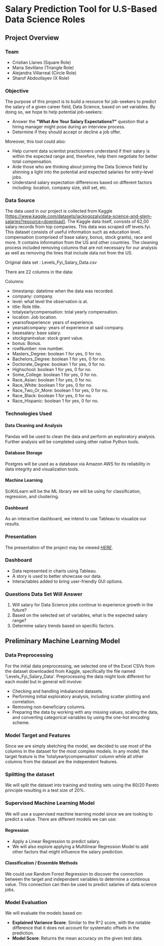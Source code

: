 # Salary Prediction Tool for U.S-Based Data Science Roles
## Project Overview

### Team
- Cristian Llanes (Square Role)
- Maria Sevillano (Triangle Role)
- Alejandra Villarreal (Circle Role)
- Sharof Abdoollayev (X Role)

### Objective
The purpose of this project is to build a resource for job-seekers to predict the salary of a given career field, Data Science, based on set variables. By doing so, we hope to help potential job-seekers:
- Answer the  **"What Are Your Salary Expectations?"** question that a hiring manager might pose during an interview process.
- Determine if they should accept or decline a job offer.

Moreover, this tool could also:
- Help current data scientist practicioners understand if their salary is within the expected range and, therefore, help them negotiate for better total compensation.
- Aide those who are thinking about joining the Data Science field by shinning a light into the potential and expected salaries for entry-level jobs.
- Understand salary expectation differences based on different factors including: location, company size, skill set, etc.

### Data Source
The data used in our project is collected from Kaggle [https://www.kaggle.com/datasets/jackogozaly/data-science-and-stem-salaries?resource=download]. The Kaggle data itself, consists of 62,00 salary records from top companies. This data was scraped off levels.fyi.
This dataset consists of useful information such as education level. compensation (comprised of base salary, bonus, stock grants), race and more. It contains information from the US and other countries. The cleaning process included removing columns that are not necessary for our analysis as well as removing the lines that include data not from the US.

Original data set : Levels_Fyi_Salary_Data.csv

There are 22 columns in the data:

Columns:

- timestamp: datetime when the data was recorded. 
- company: company. 
- level: what level the observation is at. 
- title: Role title. 
- totalyearlycompensation: total yearly compensation. 
- location: Job location.
- yearsofexperience: years of experience.
- yearsatcompany: years of experience at said company. 
- basesalary: base salary. 
- stockgrantvalue: stock grant value. 
- bonus: Bonus. 
- rowNumber: row number. 
- Masters_Degree: boolean 1 for yes, 0 for no. 
- Bachelors_Degree: boolean 1 for yes, 0 for no. 
- Doctorate_Degree: boolean 1 for yes, 0 for no. 
- Highschool: boolean 1 for yes, 0 for no. 
- Some_College: boolean 1 for yes, 0 for no. 
- Race_Asian: boolean 1 for yes, 0 for no. 
- Race_White: boolean 1 for yes, 0 for no. 
- Race_Two_Or_More: boolean 1 for yes, 0 for no. 
- Race_Black: boolean 1 for yes, 0 for no. 
- Race_Hispanic: boolean 1 for yes, 0 for no.

### Technologies Used
#### Data Cleaning and Analysis
Pandas will be used to clean the data and perform an exploratory analysis. Further analysis will be completed using other native Python tools. 
#### Database Storage
Postgres will be used as a database via Amazon AWS for its reliability in data integrity and visualization tools. 
#### Machine Learning
SciKitLearn will be the ML library we will be using for classification, regression, and clustering. 
#### Dashboard
As an interactive dashboard, we intend to use Tableau to visualize our results.

### Presentation 
The presentation of the project may be viewed [_HERE_](https://docs.google.com/presentation/d/1o7syC-JQvpaDmpmmhXB38SU9FxZwpta29gZYVwcWoh4/edit?usp=sharing).

### Dashboard
- Data represented in charts using Tableau.
- A story is used to better showcase our data.
- Interactables added to bring user-friendly GUI options.

### Questions Data Set Will Answer
1. Will salary for Data Science jobs continue to experience growth in the future?
2. Based on the selected set of variables, what is the expected salary range?
3. Determine salary trends based on specific factors.

## Preliminary Machine Learning Model
### Data Preprocessing
For the initial data preprocessing, we selected one of the Excel CSVs from the dataset downloaded from Kaggle, specifically the file named 'Levels_Fyi_Salary_Data'.
Preprocessing the data might look different for each model but in general will involve:
- Checking and handling imbalanced datasets.
- Performing initial exploratory analysis, including scatter plotting and correlation.
- Removing non-beneficiary columns.
- Preparing the data by working with any missing values, scaling the data, and converting categorical variables by using the one-hot encoding scheme.
### Model Target and Features
Since we are simply sketching the model, we decided to use most of the columns in the dataset for the most complex models. In any model, the target feature is the 'totalyearlycompensation’ column while all other columns from the dataset are the independent features.
### Splitting the dataset
We will split the dataset into training and testing sets using the 80/20 Pareto principle resulting in a test size of 20%.
### Supervised Machine Learning Model
We will use a supervised machine learning model since we are looking to predict a value. There are different models we can use:
#### Regression 
- Apply a Linear Regression to predict salary.
- We will also explore applying a Multilinear Regression Model to add other factors that might influence the salary prediction. 
#### Classification / Ensemble Methods
We could use Random Forest Regression to discover the connection between the target and independent variables to determine a continous value. This connection can then be used to predict salaries of data science jobs.
### Model Evaluation
We will evaluate the models based on:
- **Explained Variance Score**: Similar to the R^2 score, with the notable difference that it does not account for systematic offsets in the prediction.
- **Model Score**: Returns the mean accuracy on the given test data.
